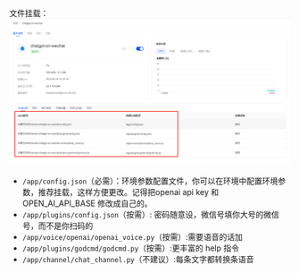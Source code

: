 文件挂载：
  ![img](openai-11.png)

- `/app/config.json`（必需）：环境参数配置文件，你可以在环境中配置环境参数，推荐挂载，这样方便更改。记得把openai api key 和 OPEN_AI_API_BASE 修改成自己的。
- `/app/plugins/config.json`（按需）: 密码随意设，微信号填你大号的微信号，而不是你扫码的
- `/app/voice/openai/openai_voice.py`（按需）:需要语音的话加
- `/app/plugins/godcmd/godcmd.py`（按需）:更丰富的 help 指令
- `/app/channel/chat_channel.py`（不建议）:每条文字都转换条语音
